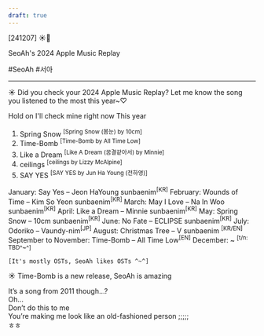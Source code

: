 ```yaml
---
draft: true
---
```

 
[241207] ☀️💭

SeoAh's 2024 Apple Music Replay

#SeoAh #서아

___

☀️ Did you check your 2024 Apple Music Replay? Let me know the song you listened to the most this year~♡

Hold on
I'll check mine right now
This year
1. Spring Snow <sup>[Spring Snow (봄눈) by 10cm]</sup>
2. Time-Bomb <sup>[Time-Bomb by All Time Low]</sup>
3. Like a Dream <sup>[Like A Dream (꿈결같아서) by Minnie]</sup>
4. ceilings <sup>[ceilings by Lizzy McAlpine]</sup>
5. SAY YES <sup>[SAY YES by Jun Ha Young (전하영)]</sup>

January: Say Yes – Jeon HaYoung sunbaenim<sup>[KR]</sup>
February: Wounds of Time – Kim So Yeon sunbaenim<sup>[KR]</sup>
March: May I Love – Na In Woo sunbaenim<sup>[KR]</sup>
April: Like a Dream – Minnie sunbaenim<sup>[KR]</sup>
May: Spring Snow – 10cm sunbaenim<sup>[KR]</sup>
June: No Fate – ECLIPSE sunbaenim<sup>[KR]</sup>
July: Odoriko – Vaundy-nim<sup>[JP]</sup>
August: Christmas Tree – V sunbaenim <sup>[KR/EN]</sup>
September to November: Time-Bomb – All Time Low<sup>[EN]</sup>
December: ~ <sup>[t/n: TBD^~^]</sup>

`[It's mostly OSTs, SeoAh likes OSTs ^~^]`

☀️ Time-Bomb is a new release, SeoAh is amazing

It’s a song from 2011 though...?  
Oh...  
Don’t do this to me  
You’re making me look like an old-fashioned person
;;;;;  
ㅎㅎ